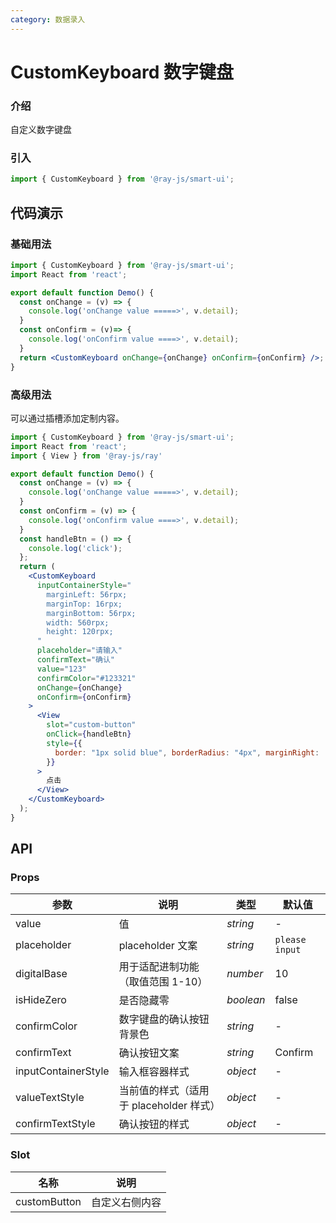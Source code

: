 ```yaml
---
category: 数据录入
---
```


# CustomKeyboard 数字键盘

### 介绍

自定义数字键盘

### 引入

```jsx
import { CustomKeyboard } from '@ray-js/smart-ui';
```

## 代码演示

### 基础用法

```jsx
import { CustomKeyboard } from '@ray-js/smart-ui';
import React from 'react';

export default function Demo() {
  const onChange = (v) => {
    console.log('onChange value =====>', v.detail);
  }
  const onConfirm = (v)=> {
    console.log('onConfirm value ====>', v.detail);
  }
  return <CustomKeyboard onChange={onChange} onConfirm={onConfirm} />;
}
```

### 高级用法

可以通过插槽添加定制内容。

```jsx
import { CustomKeyboard } from '@ray-js/smart-ui';
import React from 'react';
import { View } from '@ray-js/ray'

export default function Demo() {
  const onChange = (v) => {
    console.log('onChange value =====>', v.detail);
  }
  const onConfirm = (v) => {
    console.log('onConfirm value ====>', v.detail);
  }
  const handleBtn = () => {
    console.log('click');
  };
  return (
    <CustomKeyboard
      inputContainerStyle="
        marginLeft: 56rpx;
        marginTop: 16rpx;
        marginBottom: 56rpx;
        width: 560rpx;
        height: 120rpx;
      "
      placeholder="请输入"
      confirmText="确认"
      value="123"
      confirmColor="#123321"
      onChange={onChange}
      onConfirm={onConfirm}
    >
      <View
        slot="custom-button"
        onClick={handleBtn}
        style={{
          border: "1px solid blue", borderRadius: "4px", marginRight: '4px'
        }}
      >
        点击
      </View>
    </CustomKeyboard>
  );
}
```


## API

### Props

| 参数 | 说明 | 类型 | 默认值 |
| --- | --- | --- | --- |
| value | 值 | _string_ | - |
| placeholder | placeholder 文案 | _string_ | `please input` |
| digitalBase | 用于适配进制功能（取值范围 1-10） | _number_ | 10 |
| isHideZero | 是否隐藏零 | _boolean_ | false |
| confirmColor | 数字键盘的确认按钮背景色 | _string_ | - |
| confirmText | 确认按钮文案 | _string_ | Confirm |
| inputContainerStyle | 输入框容器样式 | _object_ | - |
| valueTextStyle | 当前值的样式（适用于 placeholder 样式） | _object_ | - |
| confirmTextStyle | 确认按钮的样式 | _object_ | - |

### Slot

| 名称          | 说明           |
| ------------- | -------------- |
| customButton | 自定义右侧内容 |
